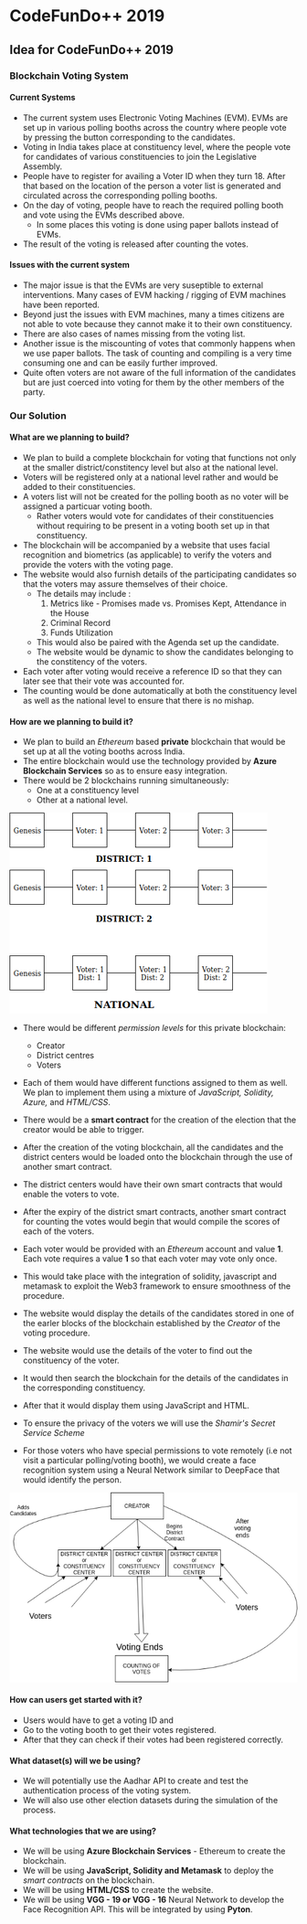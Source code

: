 # CodeFunDo++ 2019
Idea for CodeFunDo++ 2019
-------------------------------

### Blockchain Voting System

#### Current Systems 

* The current system uses Electronic Voting Machines (EVM). EVMs are set up in various polling booths across the country where people vote by pressing the button corresponding to the candidates. 
* Voting in India takes place at constituency level, where the people vote for candidates of various constituencies to join the Legislative Assembly. 
* People have to register for availing a Voter ID when they turn 18. After that based on the location of the person a voter list is generated and circulated across the corresponding polling booths. 
* On the day of voting, people have to reach the required polling booth and vote using the EVMs described above. 
  * In some places this voting is done using paper ballots instead of EVMs. 
* The result of the voting is released after counting the votes. 


#### Issues with the current system

* The major issue is that the EVMs are very suseptible to external interventions. Many cases of EVM hacking / rigging of EVM machines have been reported.
* Beyond just the issues with EVM machines, many a times citizens are not able to vote because they cannot make it to their own constituency. 
* There are also cases of names missing from the voting list.
* Another issue is the miscounting of votes that commonly happens when we use paper ballots. The task of counting and compiling is a very time consuming one and can be easily further improved. 
* Quite often voters are not aware of the full information of the candidates but are just coerced into voting for them by the other members of the party. 

### Our Solution 

#### What are we planning to build? 
 
* We plan to build a complete blockchain for voting that functions not only at the smaller district/constitency level but also at the national level. 
* Voters will be registered only at a national level rather and would be added to their constituencies.
* A voters list will not be created for the polling booth as no voter will be assigned a particuar voting booth. 
  * Rather voters would vote for candidates of their constituencies without requiring to be present in a voting booth set up in that constituency. 
* The blockchain will be accompanied by a website that uses facial recognition and biometrics (as applicable) to verify the voters and provide the voters with the voting page. 
* The website would also furnish details of the participating candidates so that the voters may assure themselves of their choice. 
  * The details may include : 
    1. Metrics like - Promises made vs. Promises Kept, Attendance in the House
    2. Criminal Record
    3. Funds Utilization
  * This would also be paired with the Agenda set up the candidate.
  * The website would be dynamic to show the candidates belonging to the constitency of the voters.
* Each voter after voting would receive a reference ID so that they can later see that their vote was accounted for. 
* The counting would be done automatically at both the constituency level as well as the national level to ensure that there is no mishap.

#### How are we planning to build it?

* We plan to build an *Ethereum* based **private** blockchain that would be set up at all the voting booths across India. 
* The entire blockchain would use the technology provided by **Azure Blockchain Services** so as to ensure easy integration. 
* There would be 2 blockchains running simultaneously: 
  * One at a constituency level
  * Other at a national level. 
  
![Diagram of the blockchain](./images/blockchain.png)
  
* There would be different _permission levels_ for this private blockchain:
  * Creator
  * District centres
  * Voters
* Each of them would have different functions assigned to them as well. We plan to implement them using a mixture of _JavaScript, Solidity, Azure,_ and _HTML/CSS_.

* There would be a __smart contract__ for the creation of the election that the creator would be able to trigger. 
* After the creation of the voting blockchain, all the candidates and the district centers would be loaded onto the blockchain through the use of another smart contract. 
* The district centers would have their own smart contracts that would enable the voters to vote.
* After the expiry of the district smart contracts, another smart contract for counting the votes would begin that would compile the scores of each of the voters.

* Each voter would be provided with an _Ethereum_ account and value **1**. Each vote requires a value **1** so that each voter may vote only once.
* This would take place with the integration of solidity, javascript and metamask to exploit the Web3 framework to ensure smoothness of the procedure.

* The website would display the details of the candidates stored in one of the earler blocks of the blockchain established by the _Creator_ of the voting procedure. 
 * The website would use the details of the voter to find out the constituency of the voter.
 * It would then search the blockchain for the details of the candidates in the corresponding constituency. 
 * After that it would display them using JavaScript and HTML.
 
* To ensure the privacy of the voters we will use the _Shamir's Secret Service Scheme_ 

* For those voters who have special permissions to vote remotely (i.e not visit a particular polling/voting booth), we would create a face recognition system using a Neural Network similar to DeepFace that would identify the person. 

![Design Flow](./images/design.png)
 
#### How can users get started with it? 

* Users would have to get a voting ID and
* Go to the voting booth to get their votes registered. 
* After that they can check if their votes had been registered correctly.

#### What dataset(s) will we be using?

* We will potentially use the Aadhar API to create and test the authentication process of the voting system.
* We will also use other election datasets during the simulation of the process.

#### What technologies that we are using? 

* We will be using **Azure Blockchain Services** - Ethereum to create the blockchain.
* We will be using **JavaScript, Solidity and Metamask** to deploy the _smart contracts_ on the blockchain.
* We will be using **HTML/CSS** to create the website.
* We will be using **VGG - 19 or VGG - 16** Neural Network to develop the Face Recognition API. This will be integrated by using **Pyton**. 


  

